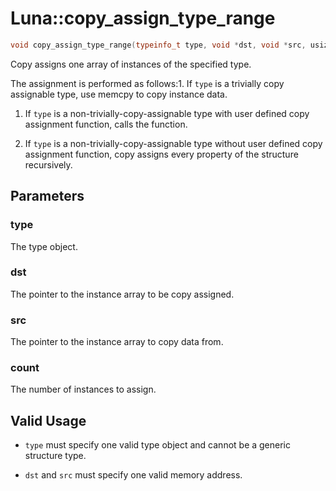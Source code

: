 # Luna::copy_assign_type_range

```c++
void copy_assign_type_range(typeinfo_t type, void *dst, void *src, usize count)
```

Copy assigns one array of instances of the specified type. 

The assignment is performed as follows:1. If `type` is a trivially copy assignable type, use memcpy to copy instance data.

1. If `type` is a non-trivially-copy-assignable type with user defined copy assignment function, calls the function.

1. If `type` is a non-trivially-copy-assignable type without user defined copy assignment function, copy assigns every property of the structure recursively. 

## Parameters
### type
The type object. 

### dst
The pointer to the instance array to be copy assigned. 

### src
The pointer to the instance array to copy data from. 

### count
The number of instances to assign. 

## Valid Usage


* `type` must specify one valid type object and cannot be a generic structure type.

* `dst` and `src` must specify one valid memory address. 

